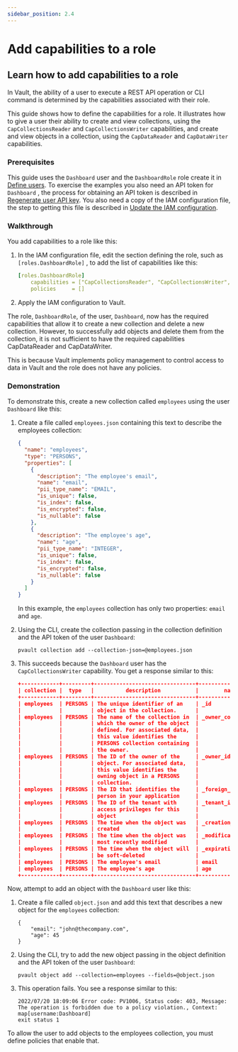 ```yaml
---
sidebar_position: 2.4
---
```


# Add capabilities to a role

## Learn how to add capabilities to a role

In Vault, the ability of a user to execute a REST API operation or CLI command is determined by the capabilities associated with their role. 

This guide shows how to define the capabilities for a role. It illustrates how to give a user their ability to create and view collections, using the `CapCollectionsReader` and `CapCollectionsWriter` capabilities, and create and view objects in a collection, using the `CapDataReader` and `CapDataWriter` capabilities.

### Prerequisites

This guide uses the `Dashboard` user and the `DashboardRole`  role create it in [Define users](define-a-new-user). To exercise the examples you also need an API token for  `Dashboard` , the process for obtaining an API token is described in [Regenerate user API key](regenerate-user-api-key).  You also need a copy of the IAM configuration file, the step to getting this file is described in [Update the IAM configuration](update-the-IAM-configuration).

### Walkthrough

You add capabilities to a role like this:

1. In the IAM configuration file, edit the section defining the role, such as `[roles.DashboardRole]` , to add the list of capabilities like this:
    
    ```yaml
    [roles.DashboardRole]
        capabilities = ["CapCollectionsReader", "CapCollectionsWriter", "CapDataReader", "CapDataWriter"]
        policies     = []
    ```
    
2. Apply the IAM configuration to Vault.

The role, `DashboardRole`, of the user, `Dashboard`, now has the required capabilities that allow it to create a new collection and delete a new collection. However, to successfully add objects and delete them from the collection, it is not sufficient to have the required capabilities CapDataReader and CapDataWriter.

This is because Vault implements policy management to control access to data in Vault and the role does not have any policies.

### Demonstration

To demonstrate this, create a new collection called `employees` using the user `Dashboard` like this: 

1. Create a file called `employees.json` containing this text to describe the employees collection:
    
    ```json
    {
      "name": "employees",
      "type": "PERSONS",
      "properties": [
        {
          "description": "The employee's email",
          "name": "email",
          "pii_type_name": "EMAIL",
          "is_unique": false,
          "is_index": false,
          "is_encrypted": false,
          "is_nullable": false
        },
        {
          "description": "The employee's age",
          "name": "age",
          "pii_type_name": "INTEGER",
          "is_unique": false,
          "is_index": false,
          "is_encrypted": false,
          "is_nullable": false
        }
      ]
    }
    ```
    
    In this example, the `employees` collection has only two properties: `email` and `age`.
    
2. Using the CLI, create the collection passing in the collection definition and the API token of the user `Dashboard`:
    
    ```
    pvault collection add --collection-json=@employees.json
    ```
    
3. This succeeds because the `Dashboard` user has the `CapCollectionsWriter` capability. You get a response similar to this:
    
    ```json
    +------------+---------+--------------------------------+--------------------+---------------+-----------+----------+--------------+-------------+------------+-------------+-------------------------------+-------------------------------+
    | collection |  type   |          description           |        name        | pii_type_name | is_unique | is_index | is_encrypted | is_nullable | is_builtin | is_readonly |         creation_time         |       modification_time       |
    +------------+---------+--------------------------------+--------------------+---------------+-----------+----------+--------------+-------------+------------+-------------+-------------------------------+-------------------------------+
    | employees  | PERSONS | The unique identifier of an    | _id                | OBJECT_ID     | true      | true     | false        | false       | true       | true        | Wed, 20 Jul 2022 14:53:47 UTC | Wed, 20 Jul 2022 14:53:47 UTC |
    |            |         | object in the collection.      |                    |               |           |          |              |             |            |             |                               |                               |
    | employees  | PERSONS | The name of the collection in  | _owner_collection  | STRING        | false     | false    | false        | true        | true       | false       | Wed, 20 Jul 2022 14:53:47 UTC | Wed, 20 Jul 2022 14:53:47 UTC |
    |            |         | which the owner of the object  |                    |               |           |          |              |             |            |             |                               |                               |
    |            |         | defined. For associated data,  |                    |               |           |          |              |             |            |             |                               |                               |
    |            |         | this value identifies the      |                    |               |           |          |              |             |            |             |                               |                               |
    |            |         | PERSONS collection containing  |                    |               |           |          |              |             |            |             |                               |                               |
    |            |         | the owner.                     |                    |               |           |          |              |             |            |             |                               |                               |
    | employees  | PERSONS | The ID of the owner of the     | _owner_id          | OBJECT_ID     | false     | false    | false        | true        | true       | false       | Wed, 20 Jul 2022 14:53:47 UTC | Wed, 20 Jul 2022 14:53:47 UTC |
    |            |         | object. For associated data,   |                    |               |           |          |              |             |            |             |                               |                               |
    |            |         | this value identifies the      |                    |               |           |          |              |             |            |             |                               |                               |
    |            |         | owning object in a PERSONS     |                    |               |           |          |              |             |            |             |                               |                               |
    |            |         | collection.                    |                    |               |           |          |              |             |            |             |                               |                               |
    | employees  | PERSONS | The ID that identifies the     | _foreign_id        | FOREIGN_ID    | false     | false    | false        | true        | true       | false       | Wed, 20 Jul 2022 14:53:47 UTC | Wed, 20 Jul 2022 14:53:47 UTC |
    |            |         | person in your application     |                    |               |           |          |              |             |            |             |                               |                               |
    | employees  | PERSONS | The ID of the tenant with      | _tenant_id         | TENANT_ID     | false     | false    | false        | true        | true       | false       | Wed, 20 Jul 2022 14:53:47 UTC | Wed, 20 Jul 2022 14:53:47 UTC |
    |            |         | access privileges for this     |                    |               |           |          |              |             |            |             |                               |                               |
    |            |         | object                         |                    |               |           |          |              |             |            |             |                               |                               |
    | employees  | PERSONS | The time when the object was   | _creation_time     | TIMESTAMP     | false     | false    | false        | false       | true       | true        | Wed, 20 Jul 2022 14:53:47 UTC | Wed, 20 Jul 2022 14:53:47 UTC |
    |            |         | created                        |                    |               |           |          |              |             |            |             |                               |                               |
    | employees  | PERSONS | The time when the object was   | _modification_time | TIMESTAMP     | false     | false    | false        | false       | true       | true        | Wed, 20 Jul 2022 14:53:47 UTC | Wed, 20 Jul 2022 14:53:47 UTC |
    |            |         | most recently modified         |                    |               |           |          |              |             |            |             |                               |                               |
    | employees  | PERSONS | The time when the object will  | _expiration_time   | TIMESTAMP     | false     | false    | false        | false       | true       | true        | Wed, 20 Jul 2022 14:53:47 UTC | Wed, 20 Jul 2022 14:53:47 UTC |
    |            |         | be soft-deleted                |                    |               |           |          |              |             |            |             |                               |                               |
    | employees  | PERSONS | The employee's email           | email              | EMAIL         | false     | false    | false        | false       | false      | false       | Wed, 20 Jul 2022 14:53:47 UTC | Wed, 20 Jul 2022 14:53:47 UTC |
    | employees  | PERSONS | The employee's age             | age                | INTEGER       | false     | false    | false        | false       | false      | false       | Wed, 20 Jul 2022 14:53:47 UTC | Wed, 20 Jul 2022 14:53:47 UTC |
    +------------+---------+--------------------------------+--------------------+---------------+-----------+----------+--------------+-------------+------------+-------------+-------------------------------+-------------------------------+
    ```
    
Now, attempt to add an object with the `Dashboard` user like this:

1. Create a file called `object.json` and add this text that describes a new object for the `employees` collection:
    
    ```
    {
        "email": "john@thecompany.com",
        "age": 45
    }
    ```
    
2. Using the CLI, try to add the new object passing in the object definition and the API token of the user `Dashboard`:
    
    ```
    pvault object add --collection=employees --fields=@object.json
    ```
    
3. This operation fails. You see a response similar to this:
    
    ```
    2022/07/20 18:09:06 Error code: PV1006, Status code: 403, Message: The operation is forbidden due to a policy violation., Context: map[username:Dashboard]
    exit status 1
    ```
    
To allow the user to add objects to the employees collection, you must define policies that enable that.
